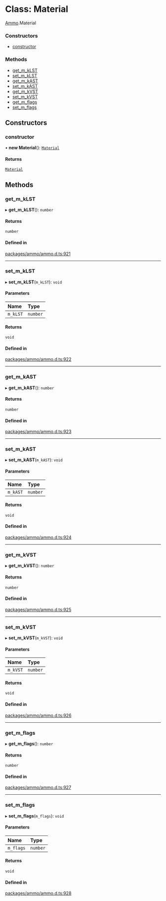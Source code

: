 # Class: Material

[Ammo](../modules/Ammo.md).Material

### Constructors

- [constructor](Ammo.Material.md#constructor)

### Methods

- [get\_m\_kLST](Ammo.Material.md#get_m_klst)
- [set\_m\_kLST](Ammo.Material.md#set_m_klst)
- [get\_m\_kAST](Ammo.Material.md#get_m_kast)
- [set\_m\_kAST](Ammo.Material.md#set_m_kast)
- [get\_m\_kVST](Ammo.Material.md#get_m_kvst)
- [set\_m\_kVST](Ammo.Material.md#set_m_kvst)
- [get\_m\_flags](Ammo.Material.md#get_m_flags)
- [set\_m\_flags](Ammo.Material.md#set_m_flags)

## Constructors

### constructor

• **new Material**(): [`Material`](Ammo.Material.md)

#### Returns

[`Material`](Ammo.Material.md)

## Methods

### get\_m\_kLST

▸ **get_m_kLST**(): `number`

#### Returns

`number`

#### Defined in

[packages/ammo/ammo.d.ts:921](https://github.com/Orillusion/orillusion/blob/main/packages/ammo/ammo.d.ts#L921)

___

### set\_m\_kLST

▸ **set_m_kLST**(`m_kLST`): `void`

#### Parameters

| Name | Type |
| :------ | :------ |
| `m_kLST` | `number` |

#### Returns

`void`

#### Defined in

[packages/ammo/ammo.d.ts:922](https://github.com/Orillusion/orillusion/blob/main/packages/ammo/ammo.d.ts#L922)

___

### get\_m\_kAST

▸ **get_m_kAST**(): `number`

#### Returns

`number`

#### Defined in

[packages/ammo/ammo.d.ts:923](https://github.com/Orillusion/orillusion/blob/main/packages/ammo/ammo.d.ts#L923)

___

### set\_m\_kAST

▸ **set_m_kAST**(`m_kAST`): `void`

#### Parameters

| Name | Type |
| :------ | :------ |
| `m_kAST` | `number` |

#### Returns

`void`

#### Defined in

[packages/ammo/ammo.d.ts:924](https://github.com/Orillusion/orillusion/blob/main/packages/ammo/ammo.d.ts#L924)

___

### get\_m\_kVST

▸ **get_m_kVST**(): `number`

#### Returns

`number`

#### Defined in

[packages/ammo/ammo.d.ts:925](https://github.com/Orillusion/orillusion/blob/main/packages/ammo/ammo.d.ts#L925)

___

### set\_m\_kVST

▸ **set_m_kVST**(`m_kVST`): `void`

#### Parameters

| Name | Type |
| :------ | :------ |
| `m_kVST` | `number` |

#### Returns

`void`

#### Defined in

[packages/ammo/ammo.d.ts:926](https://github.com/Orillusion/orillusion/blob/main/packages/ammo/ammo.d.ts#L926)

___

### get\_m\_flags

▸ **get_m_flags**(): `number`

#### Returns

`number`

#### Defined in

[packages/ammo/ammo.d.ts:927](https://github.com/Orillusion/orillusion/blob/main/packages/ammo/ammo.d.ts#L927)

___

### set\_m\_flags

▸ **set_m_flags**(`m_flags`): `void`

#### Parameters

| Name | Type |
| :------ | :------ |
| `m_flags` | `number` |

#### Returns

`void`

#### Defined in

[packages/ammo/ammo.d.ts:928](https://github.com/Orillusion/orillusion/blob/main/packages/ammo/ammo.d.ts#L928)
